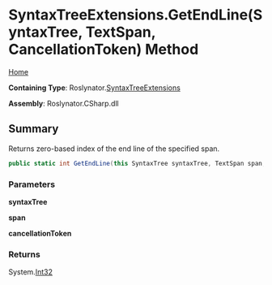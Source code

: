 <a name="_top"></a>

# SyntaxTreeExtensions\.GetEndLine\(SyntaxTree, TextSpan, CancellationToken\) Method

[Home](../../../README.md#_top)

**Containing Type**: Roslynator\.[SyntaxTreeExtensions](../README.md#_top)

**Assembly**: Roslynator\.CSharp\.dll

## Summary

Returns zero\-based index of the end line of the specified span\.

```csharp
public static int GetEndLine(this SyntaxTree syntaxTree, TextSpan span, CancellationToken cancellationToken = default(CancellationToken))
```

### Parameters

**syntaxTree**

**span**

**cancellationToken**

### Returns

System\.[Int32](https://docs.microsoft.com/en-us/dotnet/api/system.int32)

